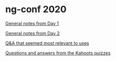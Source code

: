 # ng-conf 2020

[General notes from Day 1](Day-1.md)

[General notes from Day 2](Day-2.md)

[Q&A that seemed most relevant to uses](QandA.md)

[Questions and answers from the Kahoots quizzes](Quizzes.md)

